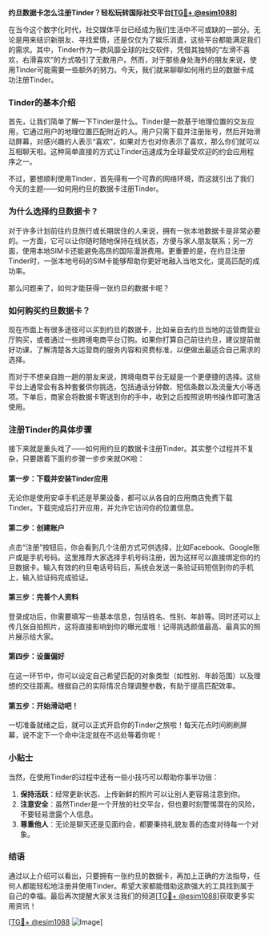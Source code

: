 **约旦数据卡怎么注册Tinder？轻松玩转国际社交平台[[TG💪+ @esim1088](https://t.me/s/esim1088)]**

在当今这个数字化时代，社交媒体平台已经成为我们生活中不可或缺的一部分。无论是用来结识新朋友、寻找爱情，还是仅仅为了娱乐消遣，这些平台都能满足我们的需求。其中，Tinder作为一款风靡全球的社交软件，凭借其独特的“左滑不喜欢，右滑喜欢”的方式吸引了无数用户。然而，对于那些身处海外的朋友来说，使用Tinder可能需要一些额外的努力。今天，我们就来聊聊如何用约旦的数据卡成功注册Tinder。

### Tinder的基本介绍

首先，让我们简单了解一下Tinder是什么。Tinder是一款基于地理位置的交友应用，它通过用户的地理位置匹配附近的人。用户只需下载并注册账号，然后开始滑动屏幕，对感兴趣的人表示“喜欢”，如果对方也对你表示了喜欢，那么你们就可以互相聊天啦。这种简单直接的方式让Tinder迅速成为全球最受欢迎的约会应用程序之一。

不过，要想顺利使用Tinder，首先得有一个可靠的网络环境，而这就引出了我们今天的主题——如何用约旦的数据卡注册Tinder。

### 为什么选择约旦数据卡？

对于许多计划前往约旦旅行或长期居住的人来说，拥有一张本地数据卡是非常必要的。一方面，它可以让你随时随地保持在线状态，方便与家人朋友联系；另一方面，使用本地SIM卡还能避免高昂的国际漫游费用。更重要的是，在约旦注册Tinder时，一张本地号码的SIM卡能够帮助你更好地融入当地文化，提高匹配的成功率。

那么问题来了，如何才能获得一张约旦的数据卡呢？

### 如何购买约旦数据卡？

现在市面上有很多途径可以买到约旦的数据卡，比如亲自去约旦当地的运营商营业厅购买，或者通过一些跨境电商平台订购。如果你打算自己前往约旦，建议提前做好功课，了解清楚各大运营商的服务内容和资费标准，以便做出最适合自己需求的选择。

而对于不想亲自跑一趟的朋友来说，跨境电商平台无疑是一个更便捷的选择。这些平台上通常会有各种套餐供你挑选，包括通话分钟数、短信条数以及流量大小等选项。下单后，商家会将数据卡寄送到你的手中，收到之后按照说明书操作即可激活使用。

### 注册Tinder的具体步骤

接下来就是重头戏了——如何用约旦的数据卡注册Tinder。其实整个过程并不复杂，只要跟着下面的步骤一步步来就OK啦：

#### 第一步：下载并安装Tinder应用

无论你是使用安卓手机还是苹果设备，都可以从各自的应用商店免费下载Tinder。下载完成后打开应用，并允许它访问你的位置信息。

#### 第二步：创建账户

点击“注册”按钮后，你会看到几个注册方式可供选择，比如Facebook、Google账户或是手机号码。这里推荐大家选择手机号码注册，因为这样可以直接绑定你的约旦数据卡。输入有效的约旦电话号码后，系统会发送一条验证码短信到你的手机上，输入验证码完成验证。

#### 第三步：完善个人资料

登录成功后，你需要填写一些基本信息，包括姓名、性别、年龄等。同时还可以上传几张自拍照片，这将直接影响到你的曝光度哦！记得挑选颜值最高、最真实的照片展示给大家。

#### 第四步：设置偏好

在这一环节中，你可以设定自己希望匹配的对象类型（如性别、年龄范围）以及理想的交往距离。根据自己的实际情况合理调整参数，有助于提高匹配效率。

#### 第五步：开始滑动吧！

一切准备就绪之后，就可以正式开启你的Tinder之旅啦！每天花点时间刷刷屏幕，说不定下一个命中注定就在不远处等着你呢！

### 小贴士

当然，在使用Tinder的过程中还有一些小技巧可以帮助你事半功倍：

1. **保持活跃**：经常更新状态、上传新鲜的照片可以让别人更容易注意到你。
2. **注意安全**：虽然Tinder是一个开放的社交平台，但也要时刻警惕潜在的风险，不要轻易泄露个人信息。
3. **尊重他人**：无论是聊天还是见面约会，都要秉持礼貌友善的态度对待每一个对象。

### 结语

通过以上介绍可以看出，只要拥有一张约旦的数据卡，再加上正确的方法指导，任何人都能轻松地注册并使用Tinder。希望大家都能借助这款强大的工具找到属于自己的幸福。最后再次提醒大家关注我们的频道[[TG💪+ @esim1088](https://t.me/s/esim1088)]获取更多实用资讯！

[[TG💪+ @esim1088](https://t.me/s/esim1088) ![Image](https://i.postimg.cc/4NQfJmqS/Snipaste-2025-05-13-00-14-12.png)]
